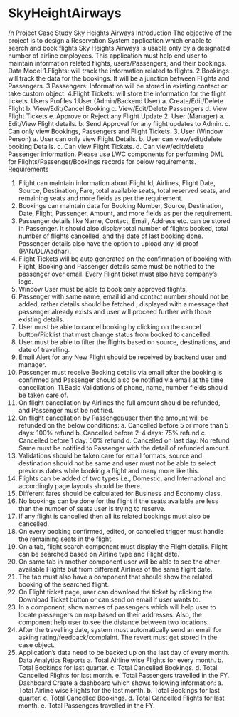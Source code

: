 # SkyHeightAirways
/n Project Case Study
Sky Heights Airways
Introduction
The objective of the project is to design a Reservation System application which enable to search and book flights Sky Heights Airways is usable only by a designated number of airline employees. This application must help end user to maintain information related flights, users/Passengers, and their bookings.
Data Model
1.Flights: will track the information related to flights.
2.Bookings: will track the data for the bookings. It will be a junction between Flights and Passengers.
3.Passengers: Information will be stored in existing contact or take custom object.
4.Flight Tickets: will store the information for the flight tickets.
Users Profiles
1.User (Admin/Backend User)
a. Create/Edit/Delete Flight
b. View/Edit/Cancel Booking
c. View/Edit/Delete Passengers
d. View Flight Tickets
e. Approve or Reject any Flight Update
2. User (Manager)
a. Edit/View Flight details.
b. Send Approval for any flight updates to Admin.
c. Can only view Bookings, Passengers and Flight Tickets.
3. User (Window Person)
a. User can only view Flight Details.
b. User can view/edit/delete booking Details.
c. Can view Flight Tickets.
d. Can view/edit/delete Passenger information.
Please use LWC components for performing DML for Flights/Passenger/Bookings records for below requirements.
Requirements
1. Flight can maintain information about Flight Id, Airlines, Flight Date, Source, Destination, Fare, total available seats, total reserved seats, and remaining seats and more fields as per the requirement.
2. Bookings can maintain data for Booking Number, Source, Destination, Date, Flight, Passenger, Amount, and more fields as per the requirement.
3. Passenger details like Name, Contact, Email, Address etc. can be stored in Passenger. It should also display total number of flights booked, total number of flights cancelled, and the date of last booking done. Passenger details also have the option to upload any Id proof (PAN/DL/Aadhar).
4. Flight Tickets will be auto generated on the confirmation of booking with Flight, Booking and Passenger details same must be notified to the passenger over email. Every Flight ticket must also have company’s logo.
5. Window User must be able to book only approved flights.
6. Passenger with same name, email id and contact number should not be added, rather details should be fetched , displayed with a message that passenger already exists and user will proceed further with those existing details.
7. User must be able to cancel booking by clicking on the cancel button/Picklist that must change status from booked to cancelled.
8. User must be able to filter the flights based on source, destinations, and date of travelling.
9. Email Alert for any New Flight should be received by backend user and manager.
10. Passenger must receive Booking details via email after the booking is confirmed and Passenger should also be notified via email at the time cancellation.
11.Basic Validations of phone, name, number fields should be taken care of.
12. On flight cancellation by Airlines the full amount should be refunded, and Passenger must be notified.
13. On flight cancellation by Passenger/user then the amount will be refunded on the below conditions:
a. Cancelled before 5 or more than 5 days: 100% refund
b. Cancelled before 2-4 days: 75% refund
c. Cancelled before 1 day: 50% refund
d. Cancelled on last day: No refund
Same must be notified to Passenger with the detail of refunded amount.
14. Validations should be taken care for email formats, source and destination should not be same and user must not be able to select previous dates while booking a flight and many more like this.
15. Flights can be added of two types i.e., Domestic, and International and accordingly page layouts should be there.
16. Different fares should be calculated for Business and Economy class.
17. No bookings can be done for the flight if the seats available are less than the number of seats user is trying to reserve.
18. If any flight is cancelled then all its related bookings must also be cancelled.
19. On every booking confirmed, edited, or cancelled trigger must handle the remaining seats in the flight.
20. On a tab, flight search component must display the Flight details. Flight can be searched based on Airline type and Flight date.
21. On same tab in another component user will be able to see the other available Flights but from different Airlines of the same flight date.
22. The tab must also have a component that should show the related booking of the searched flight.
23. On Flight ticket page, user can download the ticket by clicking the Download Ticket button or can send on email if user wants to.
24. In a component, show names of passengers which will help user to locate passengers on map based on their addresses. Also, the component help user to see the distance between two locations.
25. After the travelling date, system must automatically send an email for asking rating/feedback/complaint. The revert must get stored in the case object.
26. Application’s data need to be backed up on the last day of every month.
Data Analytics
Reports
a. Total Airline wise Flights for every month.
b. Total Bookings for last quarter.
c. Total Cancelled Bookings.
d. Total Cancelled Flights for last month.
e. Total Passengers travelled in the FY.
Dashboard
Create a dashboard which shows following information:
a. Total Airline wise Flights for the last month.
b. Total Bookings for last quarter.
c. Total Cancelled Bookings.
d. Total Cancelled Flights for last month.
e. Total Passengers travelled in the FY.
